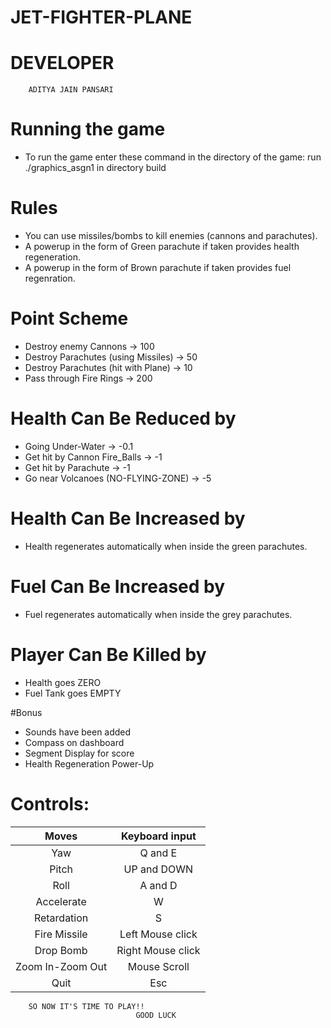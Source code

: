 # JET-FIGHTER-PLANE

# DEVELOPER
		ADITYA JAIN PANSARI
# Running the game
* To run the game enter these command in the directory of the game:
		run	./graphics_asgn1 in directory build 
		
# Rules
* You can use missiles/bombs to kill enemies (cannons and parachutes).
* A powerup in the form of Green parachute if taken provides health regeneration.
* A powerup in the form of Brown parachute if taken provides fuel regenration.

# Point Scheme
* Destroy enemy Cannons -> 100
* Destroy Parachutes (using Missiles) -> 50
* Destroy Parachutes (hit with Plane) -> 10
* Pass through Fire Rings -> 200

# Health Can Be Reduced by
* Going Under-Water -> -0.1
* Get hit by Cannon Fire_Balls -> -1
* Get hit by Parachute -> -1
* Go near Volcanoes (NO-FLYING-ZONE) -> -5

# Health Can Be Increased by
* Health regenerates automatically when inside the green parachutes.

# Fuel Can Be Increased by
* Fuel regenerates automatically when inside the grey parachutes.

# Player Can Be Killed by
* Health goes ZERO
* Fuel Tank goes EMPTY

#Bonus
* Sounds have been added
* Compass on dashboard
* Segment Display for score
* Health Regeneration Power-Up

# Controls:

|      Moves      | Keyboard input  |
|:---------------:|:---------------:|
| Yaw       	  |    Q and E      |
| Pitch     	  |   UP and DOWN   |
| Roll       	  |    A and D      |
| Accelerate      |       W         |
| Retardation     |       S         |
| Fire Missile    | Left Mouse click|
| Drop Bomb       |Right Mouse click|
| Zoom In-Zoom Out|   Mouse Scroll  |
| Quit            |       Esc       |

		SO NOW IT'S TIME TO PLAY!!
								GOOD LUCK
